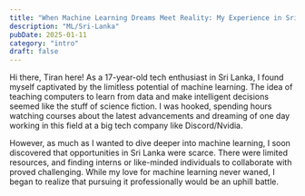 ```yaml
---
title: "When Machine Learning Dreams Meet Reality: My Experience in Sri Lanka"
description: "ML/Sri-Lanka"
pubDate: 2025-01-11
category: "intro"
draft: false
---
```


Hi there, Tiran here! As a 17-year-old tech enthusiast in Sri Lanka, I found myself captivated by the limitless potential of machine learning. The idea of teaching computers to learn from data and make intelligent decisions seemed like the stuff of science fiction. I was hooked, spending hours watching courses about the latest advancements and dreaming of one day working in this field at a big tech company like Discord/Nvidia.

However, as much as I wanted to dive deeper into machine learning, I soon discovered that opportunities in Sri Lanka were scarce. There were limited resources, and finding interns or like-minded individuals to collaborate with proved challenging. While my love for machine learning never waned, I began to realize that pursuing it professionally would be an uphill battle.
